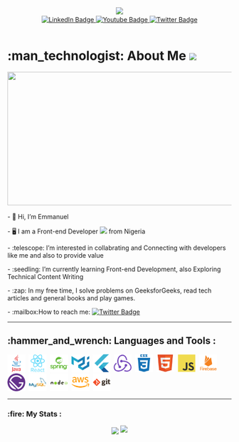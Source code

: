 
<!---
Manuel-dev01/Manuel-dev01 is a ✨ special ✨ repository because its `README.md` (this file) appears on your GitHub profile.
You can click the Preview link to take a look at your changes.
--->
<div id="header" align="center">
  <img src="https://media.giphy.com/media/M9gbBd9nbDrOTu1Mqx/giphy.gif" width="100"/>
</div>

<div id="badges" align="center">
 <a href=""> 
  <img src="https://img.shields.io/badge/LinkedIn-blue?style=for-the-badge&logo=linkedin&logoColor=white" alt="LinkedIn Badge"/>
 </a>
 <a href="">
  <img src="https://img.shields.io/badge/YouTube-red?style=for-the-badge&logo=youtube&logoColor=white" alt="Youtube Badge"/>
 </a>
 <a href="">
  <img src="https://img.shields.io/badge/Twitter-blue?style=for-the-badge&logo=twitter&logoColor=white" alt="Twitter Badge"/>
 </a>
</div>
<div align="center">
  <img src="https://komarev.com/ghpvc/?username=manuel-dev01&style=flat-square&color=blue" alt=""/>
</div>


<div><h1>:man_technologist: About Me <img src = "https://media.giphy.com/media/hvRJCLFzcasrR4ia7z/giphy.gif" width="30px"/></h1></div>
<div align="center">
  <img src="https://media.giphy.com/media/dWesBcTLavkZuG35MI/giphy.gif" width="600" height="300"/>
</div>
<p>- 🤠 Hi, I’m Emmanuel</p>
<p>- 🖥️ I am a Front-end Developer <img src="https://media.giphy.com/media/WUlplcMpOCEmTGBtBW/giphy.gif" width="30px"/> from Nigeria</p>
<p>- :telescope: I’m interested in collabrating and Connecting with developers like me and also to provide value</</p>
<p>- :seedling: I’m currently learning Front-end Development, also Exploring Technical Content Writing</p>
<p>- :zap: In my free time, I solve problems on GeeksforGeeks, read tech articles and general books and play games.</p>
<p>- :mailbox:How to reach me: <a href="">
  <img src="https://img.shields.io/badge/Twitter-blue?style=for-the-badge&logo=twitter&logoColor=white" alt="Twitter Badge"/>
 </a></p>
  
---
<h2>:hammer_and_wrench: Languages and Tools :</h2>
<div>
  <img src="https://github.com/devicons/devicon/blob/master/icons/java/java-original-wordmark.svg" title="Java" alt="Java" width="40" height="40"/>&nbsp;
  <img src="https://github.com/devicons/devicon/blob/master/icons/react/react-original-wordmark.svg" title="React" alt="React" width="40" height="40"/>&nbsp;
  <img src="https://github.com/devicons/devicon/blob/master/icons/spring/spring-original-wordmark.svg" title="Spring" alt="Spring" width="40" height="40"/>&nbsp;
  <img src="https://github.com/devicons/devicon/blob/master/icons/materialui/materialui-original.svg" title="Material UI" alt="Material UI" width="40" height="40"/>&nbsp;
  <img src="https://github.com/devicons/devicon/blob/master/icons/flutter/flutter-original.svg" title="Flutter" alt="Flutter" width="40" height="40"/>&nbsp;
  <img src="https://github.com/devicons/devicon/blob/master/icons/redux/redux-original.svg" title="Redux" alt="Redux " width="40" height="40"/>&nbsp;
  <img src="https://github.com/devicons/devicon/blob/master/icons/css3/css3-plain-wordmark.svg"  title="CSS3" alt="CSS" width="40" height="40"/>&nbsp;
  <img src="https://github.com/devicons/devicon/blob/master/icons/html5/html5-original.svg" title="HTML5" alt="HTML" width="40" height="40"/>&nbsp;
  <img src="https://github.com/devicons/devicon/blob/master/icons/javascript/javascript-original.svg" title="JavaScript" alt="JavaScript" width="40" height="40"/>&nbsp;
  <img src="https://github.com/devicons/devicon/blob/master/icons/firebase/firebase-plain-wordmark.svg" title="Firebase" alt="Firebase" width="40" height="40"/>&nbsp;
  <img src="https://github.com/devicons/devicon/blob/master/icons/gatsby/gatsby-original.svg" title="Gatsby"  alt="Gatsby" width="40" height="40"/>&nbsp;
  <img src="https://github.com/devicons/devicon/blob/master/icons/mysql/mysql-original-wordmark.svg" title="MySQL"  alt="MySQL" width="40" height="40"/>&nbsp;
  <img src="https://github.com/devicons/devicon/blob/master/icons/nodejs/nodejs-original-wordmark.svg" title="NodeJS" alt="NodeJS" width="40" height="40"/>&nbsp;
  <img src="https://github.com/devicons/devicon/blob/master/icons/amazonwebservices/amazonwebservices-plain-wordmark.svg" title="AWS" alt="AWS" width="40" height="40"/>&nbsp;
  <img src="https://github.com/devicons/devicon/blob/master/icons/git/git-original-wordmark.svg" title="Git" **alt="Git" width="40" height="40"/>
</div>

---
<h3>:fire: My Stats :</h3>
<div align="center">
  <img src="https://github-readme-streak-stats.herokuapp.com/?user=Manuel-dev01&theme=dark&background=000000" align="center" width="80%" />
  <img src="https://github-readme-stats.vercel.app/api/top-langs/?username=Manuel-dev01&layout=compact&theme=vision-friendly-dark" />
</div>
